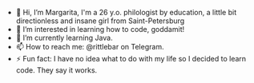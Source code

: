 - 👋 Hi, I’m Margarita, I'm a 26 y.o. philologist by education, a little bit directionless and insane girl from Saint-Petersburg
- 👀 I’m interested in learning how to code, goddamit!
- 🌱 I’m currently learning Java.
- 📫 How to reach me: @rittlebar on Telegram.
- ⚡ Fun fact: I have no idea what to do with my life so I decided to learn code. They say it works.
